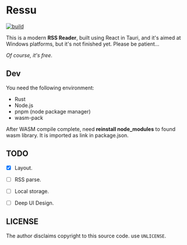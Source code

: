 # Ressu

[![build](https://github.com/sdttttt/ressu/actions/workflows/build.yml/badge.svg)](https://github.com/sdttttt/ressu/actions/workflows/build.yml)

This is a modern **RSS Reader**, built using React in Tauri, and it's aimed at Windows platforms, but it's not finished yet. Please be patient... 

*Of course, it's free.*


## Dev

You need the following environment:

- Rust
- Node.js
- pnpm (node package manager)
- wasm-pack

After WASM compile complete, need **reinstall node_modules** to found wasm library. It is imported as link in package.json.

## TODO

- [x] Layout.
- [ ] RSS parse.
- [ ] Local storage.
- [ ] Deep UI Design.


## LICENSE

The author disclaims copyright to this source code. use `UNLICENSE`.

